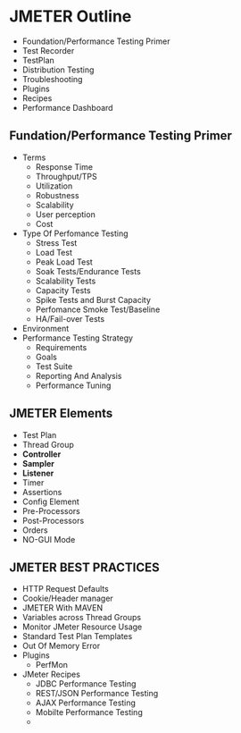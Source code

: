 # JMETER Outline

- Foundation/Performance Testing Primer
- Test Recorder
- TestPlan
- Distribution Testing
- Troubleshooting
- Plugins
- Recipes
- Performance Dashboard

## Fundation/Performance Testing Primer

- Terms
  * Response Time
  * Throughput/TPS
  * Utilization
  * Robustness
  * Scalability
  * User perception
  * Cost
- Type Of Perfomance Testing
  * Stress Test
  * Load Test
  * Peak Load Test
  * Soak Tests/Endurance Tests
  * Scalability Tests
  * Capacity Tests
  * Spike Tests and Burst Capacity
  * Perfomance Smoke Test/Baseline
  * HA/Fail-over Tests
- Environment
- Performance Testing Strategy
  * Requirements
  * Goals
  * Test Suite
  * Reporting And Analysis
  * Performance Tuning

## JMETER Elements

- Test Plan
- Thread Group
- **Controller**
- **Sampler**
- **Listener**
- Timer
- Assertions
- Config Element
- Pre-Processors
- Post-Processors
- Orders
- NO-GUI Mode

## JMETER BEST PRACTICES

- HTTP Request Defaults
- Cookie/Header manager
- JMETER With MAVEN
- Variables across Thread Groups
- Monitor JMeter Resource Usage
- Standard Test Plan Templates
- Out Of Memory Error
- Plugins
  * PerfMon
- JMeter Recipes
  * JDBC Performance Testing
  * REST/JSON Performance Testing
  * AJAX Performance Testing
  * Mobilte Performance Testing
  * 